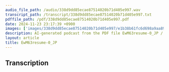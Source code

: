 ```yaml
---
audio_file_path: /audio/338d9dd85ecae87514020b71d405e997.wav
transcript_path: /transcript/338d9dd85ecae87514020b71d405e997.txt
pdffile_path: /pdf/338d9dd85ecae87514020b71d405e997.pdf
date: 2024-11-23 23:17:39 +0900
images: ['images/338d9dd85ecae87514020b71d405e997/e1b38b61fc6d698a9aa89fd19892ff4b62e03e648fd77b032661ad6d40d312fb.jpg']
description: AI-generated podcast from the PDF file EwM63resume-0_JP / 338d9dd85ecae87514020b71d405e997
layout: article
title: EwM63resume-0_JP
---
```


## Transcription





